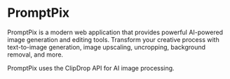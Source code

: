 # PromptPix 

PromptPix is a modern web application that provides powerful AI-powered image generation and editing tools. Transform your creative process with text-to-image generation, image upscaling, uncropping, background removal, and more.

PromptPix uses the ClipDrop API for AI image processing.





